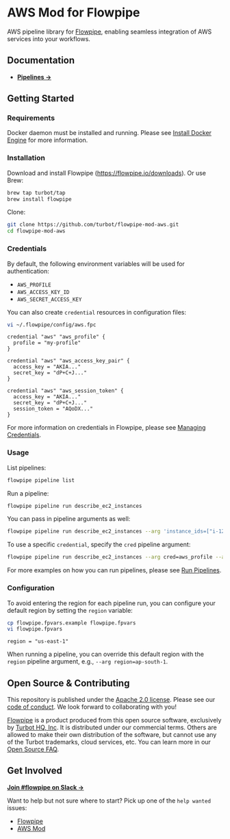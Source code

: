 # AWS Mod for Flowpipe

AWS pipeline library for [Flowpipe](https://flowpipe.io), enabling seamless integration of AWS services into your workflows.

## Documentation

- **[Pipelines →](https://hub.flowpipe.io/mods/turbot/aws/pipelines)**

## Getting Started

### Requirements

Docker daemon must be installed and running. Please see [Install Docker Engine](https://docs.docker.com/engine/install/) for more information.

### Installation

Download and install Flowpipe (https://flowpipe.io/downloads). Or use Brew:

```sh
brew tap turbot/tap
brew install flowpipe
```

Clone:

```sh
git clone https://github.com/turbot/flowpipe-mod-aws.git
cd flowpipe-mod-aws
```

### Credentials

By default, the following environment variables will be used for authentication:

- `AWS_PROFILE`
- `AWS_ACCESS_KEY_ID`
- `AWS_SECRET_ACCESS_KEY`

You can also create `credential` resources in configuration files:

```sh
vi ~/.flowpipe/config/aws.fpc
```

```hcl
credential "aws" "aws_profile" {
  profile = "my-profile"
}

credential "aws" "aws_access_key_pair" {
  access_key = "AKIA..."
  secret_key = "dP+C+J..."
}

credential "aws" "aws_session_token" {
  access_key = "AKIA..."
  secret_key = "dP+C+J..."
  session_token = "AQoDX..."
}
```

For more information on credentials in Flowpipe, please see [Managing Credentials](https://flowpipe.io/docs/run/credentials).

### Usage

List pipelines:

```sh
flowpipe pipeline list
```

Run a pipeline:

```sh
flowpipe pipeline run describe_ec2_instances
```

You can pass in pipeline arguments as well:

```sh
flowpipe pipeline run describe_ec2_instances --arg 'instance_ids=["i-1234567890abcdef0", "i-abcdef12345"]' --arg instance_type=t2.micro --arg region=ap-south-1
```

To use a specific `credential`, specify the `cred` pipeline argument:

```sh
flowpipe pipeline run describe_ec2_instances --arg cred=aws_profile --arg instance_type=t2.micro
```

For more examples on how you can run pipelines, please see [Run Pipelines](https://flowpipe.io/docs/run/pipelines).

### Configuration

To avoid entering the region for each pipeline run, you can configure your default region by setting the `region` variable:

```sh
cp flowpipe.fpvars.example flowpipe.fpvars
vi flowpipe.fpvars
```

```hcl
region = "us-east-1"
```

When running a pipeline, you can override this default region with the `region` pipeline argument, e.g., `--arg region=ap-south-1`.

## Open Source & Contributing

This repository is published under the [Apache 2.0 license](https://www.apache.org/licenses/LICENSE-2.0). Please see our [code of conduct](https://github.com/turbot/.github/blob/main/CODE_OF_CONDUCT.md). We look forward to collaborating with you!

[Flowpipe](https://flowpipe.io) is a product produced from this open source software, exclusively by [Turbot HQ, Inc](https://turbot.com). It is distributed under our commercial terms. Others are allowed to make their own distribution of the software, but cannot use any of the Turbot trademarks, cloud services, etc. You can learn more in our [Open Source FAQ](https://turbot.com/open-source).

## Get Involved

**[Join #flowpipe on Slack →](https://flowpipe.io/community/join)**

Want to help but not sure where to start? Pick up one of the `help wanted` issues:

- [Flowpipe](https://github.com/turbot/flowpipe/labels/help%20wanted)
- [AWS Mod](https://github.com/turbot/flowpipe-mod-aws/labels/help%20wanted)

